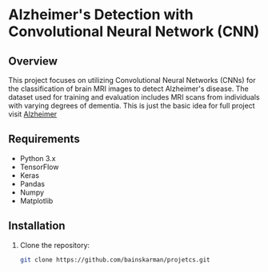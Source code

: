 # Alzheimer's Detection with Convolutional Neural Network (CNN)

## Overview

This project focuses on utilizing Convolutional Neural Networks (CNNs) for the classification of brain MRI images to detect Alzheimer's disease. The dataset used for training and evaluation includes MRI scans from individuals with varying degrees of dementia.
This is just the basic idea for full project visit [Alzheimer](https://github.com/bainskarman/Alzheimer-)

## Requirements

- Python 3.x
- TensorFlow
- Keras
- Pandas
- Numpy
- Matplotlib

## Installation

1. Clone the repository:

   ```bash
   git clone https://github.com/bainskarman/projetcs.git
